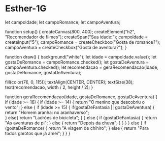 # Esther-1G
let campoIdade;
let campoRomance;
let campoAventura;

function setup() {
  createCanvas(800, 400);
  createElement("h2", "Recomendador de filmes");
  createSpan("Sua idade:");
  campoIdade = createInput("5");
  campoRomance = createCheckbox("Gosta de romance?");
  campoAventura = createCheckbox("Gosta de aventura?");
}

function draw() {
  background("white");
  let idade = campoIdade.value();
  let gostaDeRomance = campoRomance.checked();
  let gostaDeAventura = campoAventura.checked();
  let recomendacao = geraRecomendacao(idade, gostaDeRomance, gostaDeAventura);

  fill(color(76, 0, 115));
  textAlign(CENTER, CENTER);
  textSize(38);
  text(recomendacao, width / 2, height / 2);
}

function geraRecomendacao(idade, gostaDeRomance, gostaDeAventura) {
  if (idade >= 16) {
    if (idade >= 14) {
      return "O menino que descobriu o vento";
    } else {
      if (idade >= 15) {
        if(gostaDeFantasia || gostaDeAventura) {
          return "Homem aranha: no aranhaverso";          
        } else{
         return "Ladrões de bicicleta";
        }
      } else {
        if (gostaDeFantasia) {
          return "As aventuras de pi";
        } else {
          return "Depois da chuva";
        }
      }
    }
  } else {
    if (gostaDeRomance) {
      return "A viagem de chihiro";
    } else {
      return "Para todos garotos que já amei";
    }
  }
}
